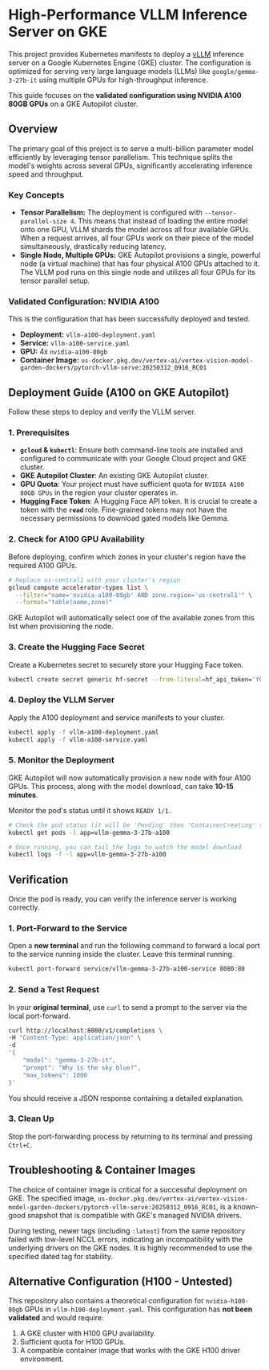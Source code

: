 # High-Performance VLLM Inference Server on GKE

This project provides Kubernetes manifests to deploy a [vLLM](https://github.com/vllm-project/vllm) inference server on a Google Kubernetes Engine (GKE) cluster. The configuration is optimized for serving very large language models (LLMs) like `google/gemma-3-27b-it` using multiple GPUs for high-throughput inference.

This guide focuses on the **validated configuration using NVIDIA A100 80GB GPUs** on a GKE Autopilot cluster.

## Overview

The primary goal of this project is to serve a multi-billion parameter model efficiently by leveraging tensor parallelism. This technique splits the model's weights across several GPUs, significantly accelerating inference speed and throughput.

### Key Concepts

*   **Tensor Parallelism:** The deployment is configured with `--tensor-parallel-size 4`. This means that instead of loading the entire model onto one GPU, VLLM shards the model across all four available GPUs. When a request arrives, all four GPUs work on their piece of the model simultaneously, drastically reducing latency.
*   **Single Node, Multiple GPUs:** GKE Autopilot provisions a single, powerful node (a virtual machine) that has four physical A100 GPUs attached to it. The VLLM pod runs on this single node and utilizes all four GPUs for its tensor parallel setup.

### Validated Configuration: NVIDIA A100

This is the configuration that has been successfully deployed and tested.

*   **Deployment:** `vllm-a100-deployment.yaml`
*   **Service:** `vllm-a100-service.yaml`
*   **GPU:** 4x `nvidia-a100-80gb`
*   **Container Image:** `us-docker.pkg.dev/vertex-ai/vertex-vision-model-garden-dockers/pytorch-vllm-serve:20250312_0916_RC01`

## Deployment Guide (A100 on GKE Autopilot)

Follow these steps to deploy and verify the VLLM server.

### 1. Prerequisites

*   **`gcloud` & `kubectl`**: Ensure both command-line tools are installed and configured to communicate with your Google Cloud project and GKE cluster.
*   **GKE Autopilot Cluster**: An existing GKE Autopilot cluster.
*   **GPU Quota**: Your project must have sufficient quota for `NVIDIA A100 80GB GPUs` in the region your cluster operates in.
*   **Hugging Face Token**: A Hugging Face API token. It is crucial to create a token with the **`read`** role. Fine-grained tokens may not have the necessary permissions to download gated models like Gemma.

### 2. Check for A100 GPU Availability

Before deploying, confirm which zones in your cluster's region have the required A100 GPUs.

```bash
# Replace us-central1 with your cluster's region
gcloud compute accelerator-types list \
  --filter="name='nvidia-a100-80gb' AND zone.region='us-central1'" \
  --format="table(name,zone)"
```

GKE Autopilot will automatically select one of the available zones from this list when provisioning the node.

### 3. Create the Hugging Face Secret

Create a Kubernetes secret to securely store your Hugging Face token.

```bash
kubectl create secret generic hf-secret --from-literal=hf_api_token='YOUR_HUGGING_FACE_TOKEN'
```

### 4. Deploy the VLLM Server

Apply the A100 deployment and service manifests to your cluster.

```bash
kubectl apply -f vllm-a100-deployment.yaml
kubectl apply -f vllm-a100-service.yaml
```

### 5. Monitor the Deployment

GKE Autopilot will now automatically provision a new node with four A100 GPUs. This process, along with the model download, can take **10-15 minutes**.

Monitor the pod's status until it shows `READY 1/1`.

```bash
# Check the pod status (it will be 'Pending' then 'ContainerCreating' then 'Running')
kubectl get pods -l app=vllm-gemma-3-27b-a100

# Once running, you can tail the logs to watch the model download
kubectl logs -f -l app=vllm-gemma-3-27b-a100
```

## Verification

Once the pod is ready, you can verify the inference server is working correctly.

### 1. Port-Forward to the Service

Open a **new terminal** and run the following command to forward a local port to the service running inside the cluster. Leave this terminal running.

```bash
kubectl port-forward service/vllm-gemma-3-27b-a100-service 8080:80
```

### 2. Send a Test Request

In your **original terminal**, use `curl` to send a prompt to the server via the local port-forward.

```bash
curl http://localhost:8080/v1/completions \
-H "Content-Type: application/json" \
-d 
'{
    "model": "gemma-3-27b-it",
    "prompt": "Why is the sky blue?",
    "max_tokens": 1000
}'
```

You should receive a JSON response containing a detailed explanation.

### 3. Clean Up

Stop the port-forwarding process by returning to its terminal and pressing `Ctrl+C`.

## Troubleshooting & Container Images

The choice of container image is critical for a successful deployment on GKE. The specified image, `us-docker.pkg.dev/vertex-ai/vertex-vision-model-garden-dockers/pytorch-vllm-serve:20250312_0916_RC01`, is a known-good snapshot that is compatible with GKE's managed NVIDIA drivers.

During testing, newer tags (including `:latest`) from the same repository failed with low-level NCCL errors, indicating an incompatibility with the underlying drivers on the GKE nodes. It is highly recommended to use the specified dated tag for stability.

## Alternative Configuration (H100 - Untested)

This repository also contains a theoretical configuration for `nvidia-h100-80gb` GPUs in `vllm-h100-deployment.yaml`. This configuration has **not been validated** and would require:
1.  A GKE cluster with H100 GPU availability.
2.  Sufficient quota for H100 GPUs.
3.  A compatible container image that works with the GKE H100 driver environment.